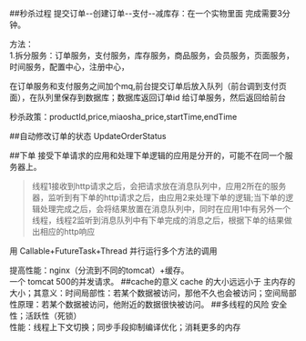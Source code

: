 ##秒杀过程
提交订单--创建订单--支付--减库存：在一个实物里面 完成需要3分钟。

方法：  
1.拆分服务：订单服务，支付服务，库存服务，商品服务，会员服务，页面服务，时间服务，配置中心，注册中心，  

在订单服务和支付服务之间加个mq,前台提交订单后放入队列（前台调到支付页面），在队列里保存到数据库；数据库返回订单id 给订单服务，然后返回给前台  

秒杀政策：productId,price,miaosha_price,startTime,endTime  

##自动修改订单的状态
UpdateOrderStatus

##下单
接受下单请求的应用和处理下单逻辑的应用是分开的，可能不在同一个服务器上。
>线程1接收到http请求之后，会把请求放在消息队列中，应用2所在的服务器，监听到有下单的http请求之后，由应用2来处理下单的逻辑;当下单的逻辑处理完成之后，会将结果放置在消息队列中，同时在应用1中有另外一个线程，线程2监听到消息队列中有下单完成的消息之后，根据下单的结果做出相应的http响应

用 Callable+FutureTask+Thread 并行运行多个方法的调用  

提高性能：nginx（分流到不同的tomcat）+缓存。  
一个 tomcat 500的并发请求。
##cache的意义
cache 的大小远远小于 主内存的大小；其意义：时间局部性：若某个数据被访问，那他不久也会被访问；空间局部性原理：若某个数据被访问，他附近的数据很快被访问。
##多线程的风险
安全性；活跃性（死锁）  
性能：线程上下文切换；同步手段抑制编译优化；消耗更多的内存